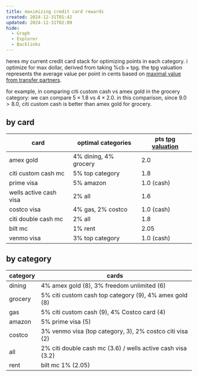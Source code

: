 ```yaml
---
title: maximizing credit card rewards
created: 2024-12-31T01:42
updated: 2024-12-31T02:09
hide:
  - Graph
  - Explorer
  - Backlinks
---
```


heres my current credit card stack for optimizing points in each category. i optimize for max dollar, derived from taking $\%\text{cb} \times \text{tpg}$. the tpg valuation represents the average value per point in cents based on [maximal value from transfer partners](https://thepointsguy.com/news/new-data-driven-valuations/). 

for example, in comparing citi custom cash vs amex gold in the grocery category: we can compare $5 \times 1.8$ vs $4 \times 2.0$. in this comparison, since $9.0 > 8.0$, citi custom cash is better than amex gold for grocery.

## by card

| card                   | optimal categories    | pts [tpg valuation](https://thepointsguy.com/loyalty-programs/monthly-valuations/) |
| ---------------------- | --------------------- | ---------------------------------------------------------------------------------- |
| amex gold              | 4% dining, 4% grocery | 2.0                                                                                |
| citi custom cash mc    | 5% top category       | 1.8                                                                                |
| prime visa             | 5% amazon             | 1.0 (cash)                                                                         |
| wells active cash visa | 2% all                | 1.6                                                                                |
| costco visa            | 4% gas, 2% costco     | 1.0 (cash)                                                                         |
| citi double cash mc    | 2% all                | 1.8                                                                                |
| bilt mc                | 1% rent               | 2.05                                                                               |
| venmo visa             | 3% top category       | 1.0 (cash)                                                                         |

## by category

| category | cards                                                       |
| -------- | ----------------------------------------------------------- |
| dining   | 4% amex gold (8), 3% freedom unlimited (6)                  |
| grocery  | 5% citi custom cash top category (9), 4% amex gold (8)      |
| gas      | 5% citi custom cash (9), 4% Costco card (4)                 |
| amazon   | 5% prime visa (5)                                           |
| costco   | 3% venmo visa (top category, 3), 2% costco citi visa (2)    |
| all      | 2% citi double cash mc (3.6) / wells active cash visa (3.2) |
| rent     | bilt mc 1% (2.05)                                           |
